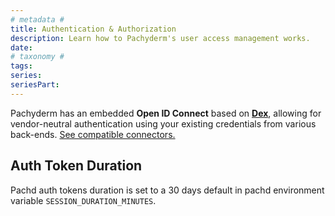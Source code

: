 ```yaml
---
# metadata # 
title: Authentication & Authorization
description: Learn how to Pachyderm's user access management works.
date: 
# taxonomy #
tags: 
series:
seriesPart:
---
```

Pachyderm has an embedded **Open ID Connect** based on [**Dex**](https://dexidp.io/docs/), allowing for vendor-neutral authentication using your existing credentials from various back-ends. [See compatible connectors.](https://dexidp.io/docs/connectors/)

## Auth Token Duration

Pachd auth tokens duration is set to a 30 days default in pachd environment variable  `SESSION_DURATION_MINUTES`.
